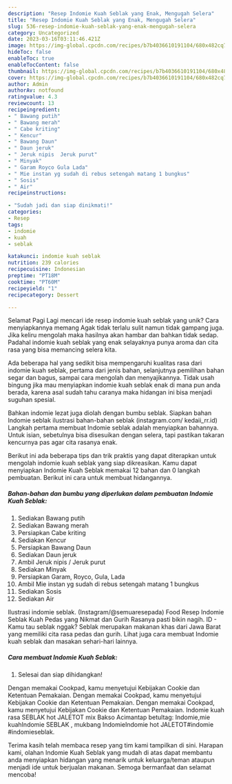 ```yaml
---
description: "Resep Indomie Kuah Seblak yang Enak, Mengugah Selera"
title: "Resep Indomie Kuah Seblak yang Enak, Mengugah Selera"
slug: 536-resep-indomie-kuah-seblak-yang-enak-mengugah-selera
category: Uncategorized
date: 2023-03-16T03:11:46.421Z
image: https://img-global.cpcdn.com/recipes/b7b4036610191104/680x482cq70/indomie-kuah-seblak-foto-resep-utama.jpg
hideToc: false
enableToc: true
enableTocContent: false
thumbnail: https://img-global.cpcdn.com/recipes/b7b4036610191104/680x482cq70/indomie-kuah-seblak-foto-resep-utama.jpg
cover: https://img-global.cpcdn.com/recipes/b7b4036610191104/680x482cq70/indomie-kuah-seblak-foto-resep-utama.jpg
author: Admin
authorAv: notfound
ratingvalue: 4.3
reviewcount: 13
recipeingredient:
- " Bawang putih"
- " Bawang merah"
- " Cabe kriting"
- " Kencur"
- " Bawang Daun"
- " Daun jeruk"
- " Jeruk nipis  Jeruk purut"
- " Minyak"
- " Garam Royco Gula Lada"
- " Mie instan yg sudah di rebus setengah matang 1 bungkus"
- " Sosis"
- " Air"
recipeinstructions:

- "Sudah jadi dan siap dinikmati!"
categories:
- Resep
tags:
- indomie
- kuah
- seblak

katakunci: indomie kuah seblak 
nutrition: 239 calories
recipecuisine: Indonesian
preptime: "PT18M"
cooktime: "PT60M"
recipeyield: "1"
recipecategory: Dessert

---
```



Selamat Pagi Lagi mencari ide resep indomie kuah seblak yang unik? Cara menyiapkannya memang Agak tidak terlalu sulit namun tidak gampang juga. Jika keliru mengolah maka hasilnya akan hambar dan bahkan tidak sedap. Padahal indomie kuah seblak yang enak selayaknya punya aroma dan cita rasa yang bisa memancing selera kita.


Ada beberapa hal yang sedikit bisa mempengaruhi kualitas rasa dari indomie kuah seblak, pertama dari jenis bahan, selanjutnya pemilihan bahan segar dan bagus, sampai cara mengolah dan menyajikannya. Tidak usah bingung jika mau menyiapkan indomie kuah seblak enak di mana pun anda berada, karena asal sudah tahu caranya maka hidangan ini bisa menjadi suguhan spesial.

Bahkan indomie lezat juga diolah dengan bumbu seblak. Siapkan bahan Indomie seblak ilustrasi bahan-bahan seblak (instagram.com/ kedaii_rr.id) Langkah pertama membuat Indomie seblak adalah menyiapkan bahannya. Untuk isian, sebetulnya bisa disesuikan dengan selera, tapi pastikan takaran kencurnya pas agar cita rasanya enak.


Berikut ini ada beberapa tips dan trik praktis yang dapat diterapkan untuk mengolah indomie kuah seblak yang siap dikreasikan. Kamu dapat menyiapkan Indomie Kuah Seblak memakai 12 bahan dan 0 langkah pembuatan. Berikut ini cara untuk membuat hidangannya.

<!--inarticleads1-->

##### Bahan-bahan dan bumbu yang diperlukan dalam pembuatan Indomie Kuah Seblak:

1. Sediakan  Bawang putih
1. Sediakan  Bawang merah
1. Persiapkan  Cabe kriting
1. Sediakan  Kencur
1. Persiapkan  Bawang Daun
1. Sediakan  Daun jeruk
1. Ambil  Jeruk nipis / Jeruk purut
1. Sediakan  Minyak
1. Persiapkan  Garam, Royco, Gula, Lada
1. Ambil  Mie instan yg sudah di rebus setengah matang 1 bungkus
1. Sediakan  Sosis
1. Sediakan  Air


Ilustrasi indomie seblak. (Instagram/@semuaresepada) Food Resep Indomie Seblak Kuah Pedas yang Nikmat dan Gurih Rasanya pasti bikin nagih. ID - Kamu tau seblak nggak? Seblak merupakan makanan khas dari Jawa Barat yang memiliki cita rasa pedas dan gurih. Lihat juga cara membuat Indomie kuah seblak dan masakan sehari-hari lainnya. 

<!--inarticleads2-->

##### Cara membuat Indomie Kuah Seblak:


1. Selesai dan siap dihidangkan!

Dengan memakai Cookpad, kamu menyetujui Kebijakan Cookie dan Ketentuan Pemakaian. Dengan memakai Cookpad, kamu menyetujui Kebijakan Cookie dan Ketentuan Pemakaian. Dengan memakai Cookpad, kamu menyetujui Kebijakan Cookie dan Ketentuan Pemakaian. Indomie kuah rasa SEBLAK hot JALETOT mix Bakso Acimantap betultag: Indomie,mie kuahIndomie SEBLAK , mukbang IndomieIndomie hot JALETOT#indomie #indomieseblak. 

Terima kasih telah membaca resep yang tim kami tampilkan di sini. Harapan kami, olahan Indomie Kuah Seblak yang mudah di atas dapat membantu anda menyiapkan hidangan yang menarik untuk keluarga/teman ataupun menjadi ide untuk berjualan makanan. Semoga bermanfaat dan selamat mencoba!
